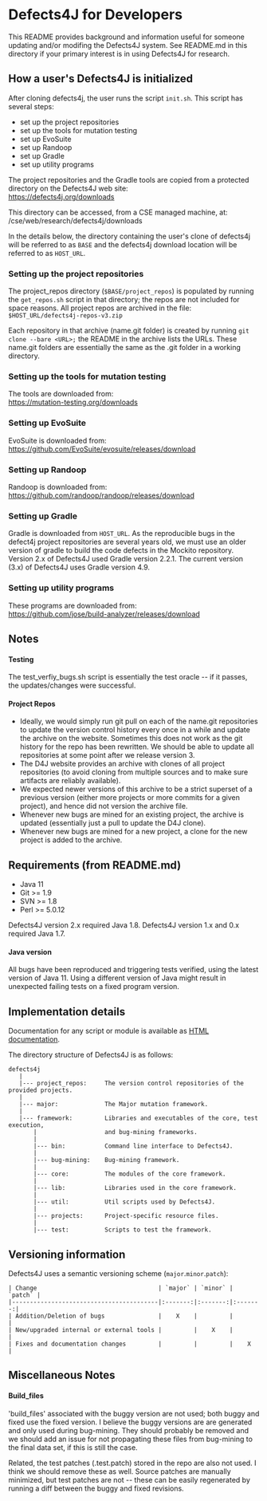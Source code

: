 Defects4J for Developers
================
This README provides background and information useful for someone updating
and/or modifing the Defects4J system.  See README.md in this directory if
your primary interest is in using Defects4J for research.

How a user's Defects4J is initialized
----------------
After cloning defects4j, the user runs the script `init.sh`. This script has
several steps:
- set up the project repositories
- set up the tools for mutation testing
- set up EvoSuite
- set up Randoop
- set up Gradle
- set up utility programs

The project repositories and the Gradle tools are copied from a protected
directory on the Defects4J web site:  
https://defects4j.org/downloads

This directory can be accessed, from a CSE managed machine, at:  
/cse/web/research/defects4j/downloads

In the details below, the directory containing the user's clone of defects4j
will be referred to as `BASE` and the defects4j download location will be
referred to as `HOST_URL`.

### Setting up the project repositories
The project\_repos directory (`$BASE/project_repos`) is populated by running
the `get_repos.sh` script in that directory; the repos are not included for
space reasons.  All project repos are archived in the file:  
`$HOST_URL/defects4j-repos-v3.zip`

Each repository in that archive (name.git folder) is created by running
`git clone --bare <URL>;` the README in the archive lists the URLs.
These name.git folders are essentially the same as the .git folder in a working directory.

### Setting up the tools for mutation testing
The tools are downloaded from:  
https://mutation-testing.org/downloads

### Setting up EvoSuite
EvoSuite is downloaded from:  
https://github.com/EvoSuite/evosuite/releases/download

### Setting up Randoop
Randoop is downloaded from:  
https://github.com/randoop/randoop/releases/download

### Setting up Gradle
Gradle is downloaded from `HOST_URL`.  As the reproducible bugs in the defect4j
project repositories are several years old, we must use an older version of gradle
to build the code defects in the Mockito repository. Version 2.x of Defects4J
used Gradle version 2.2.1. The current version (3.x) of Defects4J uses Gradle version 4.9.

### Setting up utility programs
These programs are downloaded from:  
https://github.com/jose/build-analyzer/releases/download

Notes
----------------
#### Testing
The test\_verfiy\_bugs.sh script is essentially the test oracle -- if it passes,
the updates/changes were successful.
#### Project Repos
* Ideally, we would simply run git pull on each of the name.git repositories to
update the version control history every once in a while and update the archive
on the website. Sometimes this does not work as the git history for the repo has
been rewritten. We should be able to update all repositories at some point after we release version 3.
* The D4J website provides an archive with clones of all project repositories (to avoid cloning from multiple sources and to make sure artifacts are reliably available).
* We expected newer versions of this archive to be a strict superset of a previous version (either more projects or more commits for a given project), and hence did not version the archive file.
* Whenever new bugs are mined for an existing project, the archive is updated (essentially just a pull to update the D4J clone).
* Whenever new bugs are mined for a new project, a clone for the new project is added to the archive.

Requirements (from README.md)
----------------
 - Java 11
 - Git >= 1.9
 - SVN >= 1.8
 - Perl >= 5.0.12

Defects4J version 2.x required Java 1.8.
Defects4J version 1.x and 0.x required Java 1.7.


#### Java version
All bugs have been reproduced and triggering tests verified, using the latest
version of Java 11.
Using a different version of Java might result in unexpected failing tests on a fixed
program version. 


Implementation details
----------------------

Documentation for any script or module is available as
[HTML documentation][htmldocs].

[htmldocs]: http://defects4j.org/html_doc/index.html

The directory structure of Defects4J is as follows:

    defects4j
       |
       |--- project_repos:     The version control repositories of the provided projects.
       |
       |--- major:             The Major mutation framework.
       |
       |--- framework:         Libraries and executables of the core, test execution,
           |                   and bug-mining frameworks.
           |
           |--- bin:           Command line interface to Defects4J.
           |
           |--- bug-mining:    Bug-mining framework.
           |
           |--- core:          The modules of the core framework.
           |
           |--- lib:           Libraries used in the core framework.
           |
           |--- util:          Util scripts used by Defects4J.
           |
           |--- projects:      Project-specific resource files.
           |
           |--- test:          Scripts to test the framework.
           
Versioning information
----------------------
Defects4J uses a semantic versioning scheme (`major`.`minor`.`patch`):
~~~text
| Change                                  | `major` | `minor` | `patch` |
|-----------------------------------------|:-------:|:-------:|:-------:|
| Addition/Deletion of bugs               |    X    |         |         |
| New/upgraded internal or external tools |         |    X    |         |
| Fixes and documentation changes         |         |         |    X    |
~~~

Miscellaneous Notes
-------------------

#### Build_files

'build_files' associated with the buggy version are not used; both buggy and fixed use the fixed version.
I believe the buggy versions are are generated and only used during bug-mining.
They should probably be removed and we should add an issue for not propagating these files from bug-mining to the
final data set, if this is still the case.

Related, the test patches (<bid>.test.patch) stored in the repo are also not used. I think we
should remove these as well. Source patches are manually minimized, but test patches are
not -- these can be easily regenerated by running a diff between the buggy and fixed revisions.
